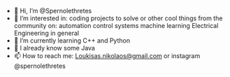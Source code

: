 - 👋 Hi, I’m @Spernolethretes
- 👀 I’m interested in:
    coding projects to solve
    or other cool things from the community on:
        automation
        control systems
        machine learning
        Electrical Engineering in general
- 🌱 I’m currently learning C++ and Python
- 🧐 I already know some Java 
- 📫 How to reach me: Loukisas.nikolaos@gmail.com or instagram @spernolethretes

